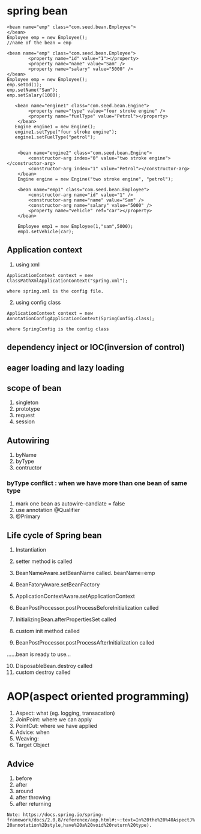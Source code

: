 
# spring bean
```
<bean name="emp" class="com.seed.bean.Employee">
</bean>
Employee emp = new Employee(); 
//name of the bean = emp
```

```
<bean name="emp" class="com.seed.bean.Employee">
    	<property name="id" value="1"></property>
    	<property name="name" value="Sam" />
    	<property name="salary" value="5000" />
</bean>
Employee emp = new Employee();
emp.setId(1);
emp.setName("Sam");
emp.setSalary(1000);
```

```
   <bean name="engine1" class="com.seed.bean.Engine">
    	<property name="type" value="four stroke engine" />
    	<property name="fuelType" value="Petrol"></property>
    </bean>
   Engine engine1 = new Engine();
   engine1.setType("four stroke engine");
   engine1.setFuelType("petrol");

    
    <bean name="engine2" class="com.seed.bean.Engine">
    	<constructor-arg index="0" value="two stroke engine"></constructor-arg>
    	<constructor-arg index="1" value="Petrol"></constructor-arg>
    </bean>
    Engine engine = new Engine("two stroke engine", "petrol");
```

```
    <bean name="emp1" class="com.seed.bean.Employee">
    	<constructor-arg name="id" value="1" />
    	<constructor-arg name="name" value="Sam" />
    	<constructor-arg name="salary" value="5000" />
    	<property name="vehicle" ref="car"></property>
    </bean>

    Employee emp1 = new Employee(1,"sam",5000);
    emp1.setVehicle(car);
```
## Application context
1. using xml
```
ApplicationContext context = new ClassPathXmlApplicationContext("spring.xml");

where spring.xml is the config file.

```

2. using config class
```
ApplicationContext context = new AnnotationConfigApplicationContext(SpringConfig.class);

where SpringConfig is the config class
```

## dependency inject or IOC(inversion of control)


## eager loading and lazy loading


## scope of bean
1. singleton
2. prototype
3. request
4. session


## Autowiring
1. byName
2. byType
3. contructor


### byType conflict : when we have more than one bean of same type
1. mark one bean as autowire-candiate = false
2. use annotation @Qualifier
3. @Primary


## Life cycle of Spring bean
1. Instantiation
2. setter method is called
3. BeanNameAware.setBeanName called. beanName=emp
4. BeanFatoryAware.setBeanFactory
5. ApplicationContextAware.setApplicationContext


6. BeanPostProcessor.postProcessBeforeInitialization called
7. InitializingBean.afterPropertiesSet called
8. custom init method called
9. BeanPostProcessor.postProcessAfterInitialization called

......bean is ready to use...

10. DisposableBean.destroy called
11. custom destroy called


# AOP(aspect oriented programming)
1. Aspect: what (eg. logging, transacation)
2. JoinPoint: where we can apply
3. PointCut: where we have applied
4. Advice: when
5. Weaving:
6. Target Object

## Advice 
1. before
2. after
3. around
4. after throwing
5. after returning

`
Note: https://docs.spring.io/spring-framework/docs/2.0.8/reference/aop.html#:~:text=In%20the%20%40AspectJ%20annotation%2Dstyle,have%20a%20void%20return%20type).
`

